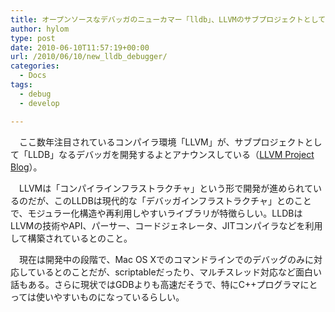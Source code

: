```yaml
---
title: オープンソースなデバッガのニューカマー「lldb」、LLVMのサブプロジェクトとして登場
author: hylom
type: post
date: 2010-06-10T11:57:19+00:00
url: /2010/06/10/new_lldb_debugger/
categories:
  - Docs
tags:
  - debug
  - develop

---
```

　ここ数年注目されているコンパイラ環境「LLVM」が、サブプロジェクトとして「LLDB」なるデバッガを開発するよとアナウンスしている（[LLVM Project Blog][1]）。

　LLVMは「コンパイラインフラストラクチャ」という形で開発が進められているのだが、このLLDBは現代的な「デバッガインフラストラクチャ」とのことで、モジュラー化構造や再利用しやすいライブラリが特徴らしい。LLDBはLLVMの技術やAPI、パーサー、コードジェネレータ、JITコンパイラなどを利用して構築されているとのこと。

　現在は開発中の段階で、Mac OS Xでのコマンドラインでのデバッグのみに対応しているとのことだが、scriptableだったり、マルチスレッド対応など面白い話もある。さらに現状ではGDBよりも高速だそうで、特にC++プログラマにとっては使いやすいものになっているらしい。

 [1]: http://blog.llvm.org/2010/06/new-lldb-debugger.html
